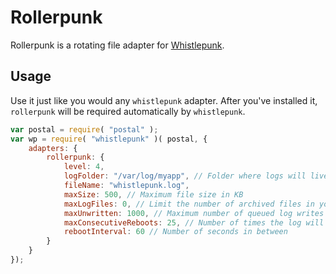 # Rollerpunk

Rollerpunk is a rotating file adapter for [Whistlepunk](https://github.com/LeanKit-Labs/whistlepunk).

## Usage

Use it just like you would any `whistlepunk` adapter. After you've installed it, `rollerpunk` will be required automatically by `whistlepunk`.

```javascript
var postal = require( "postal" );
var wp = require( "whistlepunk" )( postal, {
	adapters: {
		rollerpunk: {
			level: 4,
			logFolder: "/var/log/myapp", // Folder where logs will live
			fileName: "whistlepunk.log",
			maxSize: 500, // Maximum file size in KB
			maxLogFiles: 0, // Limit the number of archived files in your directory. 0 == unlimited
			maxUnwritten: 1000, // Maximum number of queued log writes when FileWriter is in an invalid state
			maxConsecutiveReboots: 25, // Number of times the log will try to restart itself consecutively before giving up
			rebootInterval: 60 // Number of seconds in between
		}
	}
});
```